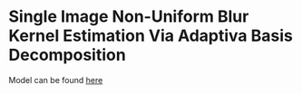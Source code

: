 # Single Image Non-Uniform Blur Kernel Estimation Via Adaptiva Basis Decomposition

Model can be found [here](https://iie.fing.edu.uy/~carbajal/reblur_models/ADE_L1_LeakyRelu_epoch200_epoch150_epoch150_epoch200_epoch200.pkl)
